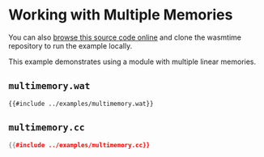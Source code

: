 # Working with Multiple Memories

You can also [browse this source code online][code] and clone the wasmtime
repository to run the example locally.

[code]: https://github.com/bytecodealliance/wasmtime/blob/main/examples/multimemory.cc

This example demonstrates using a module with multiple linear memories.

## `multimemory.wat`

```wat
{{#include ../examples/multimemory.wat}}
```

## `multimemory.cc`

```cpp
{{#include ../examples/multimemory.cc}}
```
